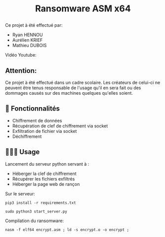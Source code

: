 
# <p align="center">Ransomware ASM x64</p>
  
Ce projet à été effectué par:
- Ryan HENNOU
- Aurélien KRIEF
- Mathieu DUBOIS

Vidéo Youtube: 


## Attention:
Ce projet à été effectué dans un cadre scolaire. Les créateurs de celui-ci ne peuvent être tenus responsable de l'usage qu'il en sera fait ou des dommages causés sur des machines quelques qu'elles soient.
        

## 🧐 Fonctionnalités    
- Chiffrement de données
- Récupération de clef de chiffrement via socket
- Exfiltration de fichier via socket
- Déchiffrement



## 🧑🏻‍💻 Usage
Lancement du serveur python servant à :
- Héberger la clef de chiffrement
- Récupérer les fichiers exfiltrés
- Héberger la page web de rançon

Sur le serveur:
```
pip3 install -r requirements.txt

sudo python3 start_server.py
```

Compilation du ransomware:
```
nasm -f elf64 encrypt.asm ; ld -s encrypt.o -o encrypt ;
```

        
        
        
        
